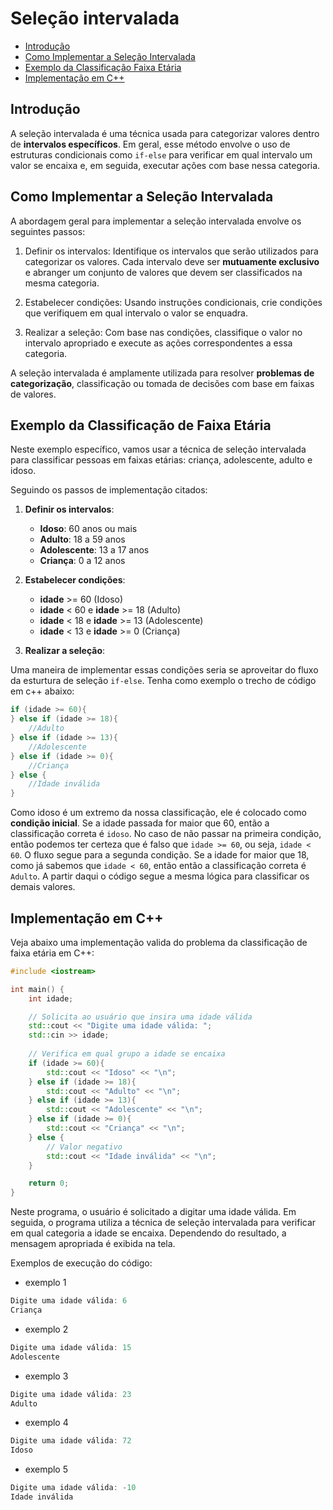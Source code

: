 # Seleção intervalada

<!-- toc -->
- [Introdução](#introdução)
- [Como Implementar a Seleção Intervalada](#como-implementar-a-seleção-intervalada)
- [Exemplo da Classificação Faixa Etária](#exemplo-da-classificação-de-faixa-etária)
- [Implementação em C++](#implementação-em-c)
<!-- toc -->

## Introdução

A seleção intervalada é uma técnica usada para categorizar valores dentro de
**intervalos específicos**. Em geral, esse método envolve o uso de estruturas
condicionais como `if-else` para verificar em qual intervalo um valor se
encaixa e, em seguida, executar ações com base nessa categoria.

## Como Implementar a Seleção Intervalada

A abordagem geral para implementar a seleção intervalada envolve os seguintes
passos:

1. Definir os intervalos: Identifique os intervalos que serão utilizados para
categorizar os valores. Cada intervalo deve ser **mutuamente exclusivo** e abranger
um conjunto de valores que devem ser classificados na mesma categoria.

2. Estabelecer condições: Usando instruções condicionais, crie condições que
verifiquem em qual intervalo o valor se enquadra.

3. Realizar a seleção: Com base nas condições, classifique o valor no
intervalo apropriado e execute as ações correspondentes a essa categoria.

A seleção intervalada é amplamente utilizada para resolver **problemas de
categorização**, classificação ou tomada de decisões com base em faixas de
valores.

## Exemplo da Classificação de Faixa Etária

Neste exemplo específico, vamos usar a técnica de seleção intervalada para
classificar pessoas em faixas etárias: criança, adolescente, adulto e idoso.

Seguindo os passos de implementação citados:

1. **Definir os intervalos**:
    - **Idoso**: 60 anos ou mais
    - **Adulto**: 18 a 59 anos
    - **Adolescente**: 13 a 17 anos
    - **Criança**: 0 a 12 anos

2. **Estabelecer condições**:
    - **idade** >= 60 (Idoso)
    - **idade** < 60 e **idade** >= 18 (Adulto)
    - **idade** < 18 e **idade** >= 13 (Adolescente)
    - **idade** < 13 e **idade** >= 0 (Criança)

3. **Realizar a seleção**:

Uma maneira de implementar essas condições seria se aproveitar do fluxo da
esturtura de seleção `if-else`. Tenha como exemplo o trecho de código em
c++ abaixo:

```c++
if (idade >= 60){
} else if (idade >= 18){
    //Adulto
} else if (idade >= 13){
    //Adolescente
} else if (idade >= 0){
    //Criança
} else {
    //Idade inválida
}
```

Como idoso é um extremo da nossa classificação, ele é colocado como **condição
inicial**. Se a idade passada for maior que 60, então a classificação correta é
`idoso`. No caso de não passar na primeira condição, então podemos ter certeza
que é falso que `idade >= 60`, ou seja, `idade < 60`. O fluxo segue para a
segunda condição. Se a idade for maior que 18, como já sabemos que `idade < 60`,
então então a classificação correta é `Adulto`. A partir daqui o código segue
a mesma lógica para classificar os demais valores.

## Implementação em C++

Veja abaixo uma implementação valida do problema da classificação de faixa
etária em C++:

```c++
#include <iostream>

int main() {
    int idade;

    // Solicita ao usuário que insira uma idade válida 
    std::cout << "Digite uma idade válida: ";
    std::cin >> idade;
    
    // Verifica em qual grupo a idade se encaixa
    if (idade >= 60){
        std::cout << "Idoso" << "\n";
    } else if (idade >= 18){
        std::cout << "Adulto" << "\n";
    } else if (idade >= 13){
        std::cout << "Adolescente" << "\n";
    } else if (idade >= 0){
        std::cout << "Criança" << "\n";
    } else {
        // Valor negativo
        std::cout << "Idade inválida" << "\n";
    }

    return 0;
}
```

Neste programa, o usuário é solicitado a digitar uma idade válida. Em seguida,
o programa utiliza a técnica de seleção intervalada para verificar  em qual
categoria a idade se encaixa. Dependendo do resultado, a mensagem apropriada
é exibida na tela.

Exemplos de execução do código:

- exemplo 1

```c++
Digite uma idade válida: 6
Criança
```

- exemplo 2

```c++
Digite uma idade válida: 15
Adolescente
```

- exemplo 3

```c++
Digite uma idade válida: 23
Adulto
```

- exemplo 4

```c++
Digite uma idade válida: 72
Idoso
```

- exemplo 5

```c++
Digite uma idade válida: -10
Idade inválida
```
